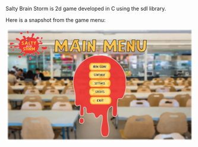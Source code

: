 Salty Brain Storm is 2d game developed in C using the sdl library.

Here is a snapshot from the game menu:

![menu](images/menu.png)
